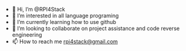 - 👋 Hi, I’m @RPI4Stack
- 👀 I’m interested in all language programing
- 🌱 I’m currently learning how to use github
- 💞️ I’m looking to collaborate on project assistance and code reverse engineering
- 📫 How to reach me rpi4stack@gmail.com


